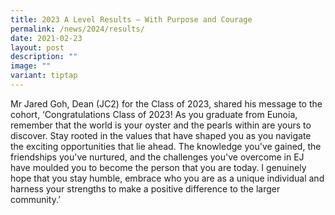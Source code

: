 ```yaml
---
title: 2023 A Level Results – With Purpose and Courage
permalink: /news/2024/results/
date: 2021-02-23
layout: post
description: ""
image: ""
variant: tiptap
---
```

<p></p>
<p></p>
<p>Mr Jared Goh, Dean (JC2) for the Class of 2023, shared his message to
the cohort, ‘Congratulations Class of 2023! As you graduate from Eunoia,
remember that the world is your oyster and the pearls within are yours
to discover. Stay rooted in the values that have shaped you as you navigate
the exciting opportunities that lie ahead. The knowledge you've gained,
the friendships you've nurtured, and the challenges you've overcome in
EJ have moulded you to become the person that you are today. I genuinely
hope that you stay humble, embrace who you are as a unique individual and
harness your strengths to make a positive difference to the larger community.’</p>